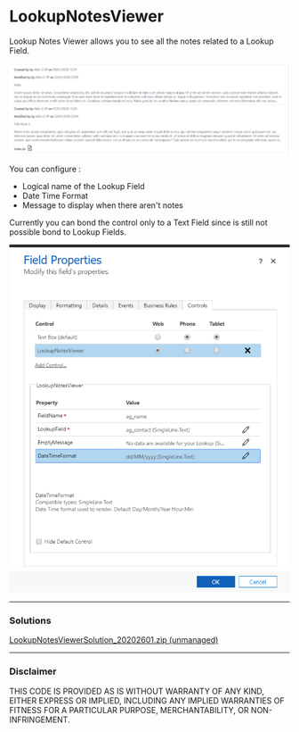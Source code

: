 # LookupNotesViewer



Lookup Notes Viewer allows you to see all the notes related to a Lookup Field.

<img src="Pics/CrmView.png"/>

You can configure :
<ul>
	<li>Logical name of the Lookup Field </li>
	<li>Date Time Format</li>
	<li>Message to display when there aren't notes</li>
</ul>

Currently you can bond the control only to a Text Field since is still not possible bond to Lookup Fields.

<img src="Pics/Settings.png"/>
<hr/>
<b><h3>Solutions</h3></b>
<a href="#">LookupNotesViewerSolution_20202601.zip (unmanaged)</a>


<hr/>
<b><h3>Disclaimer</h3></b>

THIS CODE IS PROVIDED AS IS WITHOUT WARRANTY OF ANY KIND, EITHER EXPRESS OR IMPLIED, INCLUDING ANY IMPLIED WARRANTIES OF FITNESS FOR A PARTICULAR PURPOSE, MERCHANTABILITY, OR NON-INFRINGEMENT.


